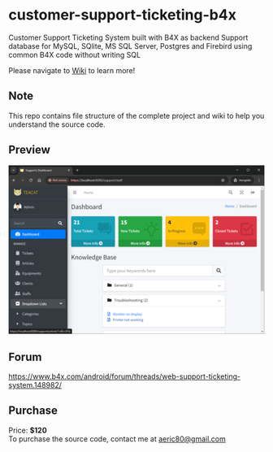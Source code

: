 # customer-support-ticketing-b4x
Customer Support Ticketing System built with B4X as backend
Support database for MySQL, SQlite, MS SQL Server, Postgres and Firebird using common B4X code without writing SQL

Please navigate to [Wiki](https://github.com/pyhoon/customer-support-ticketing-b4x/wiki) to learn more!

## Note
This repo contains file structure of the complete project and wiki to help you understand the source code.

## Preview
<img src="https://github.com/pyhoon/customer-support-ticketing-b4x/raw/main/preview.png" title="Dashboard" />

## Forum
https://www.b4x.com/android/forum/threads/web-support-ticketing-system.148982/

## Purchase
Price: **$120** \
To purchase the source code, contact me at aeric80@gmail.com
